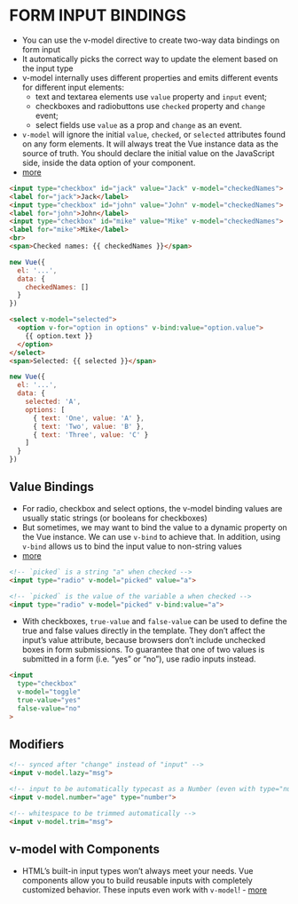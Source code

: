 # FORM INPUT BINDINGS

* You can use the v-model directive to create two-way data bindings on form input
* It automatically picks the correct way to update the element based on the input type
* v-model internally uses different properties and emits different events for different input elements:
  * text and textarea elements use `value` property and `input` event;
  * checkboxes and radiobuttons use `checked` property and `change` event;
  * select fields use `value` as a prop and `change` as an event.
* `v-model` will ignore the initial `value`, `checked`, or `selected` attributes found on any form elements. It will always treat the Vue instance data as the source of truth. You should declare the initial value on the JavaScript side, inside the data option of your component.
* [more](https://vuejs.org/v2/guide/forms.html)

```html
<input type="checkbox" id="jack" value="Jack" v-model="checkedNames">
<label for="jack">Jack</label>
<input type="checkbox" id="john" value="John" v-model="checkedNames">
<label for="john">John</label>
<input type="checkbox" id="mike" value="Mike" v-model="checkedNames">
<label for="mike">Mike</label>
<br>
<span>Checked names: {{ checkedNames }}</span>
```
```js
new Vue({
  el: '...',
  data: {
    checkedNames: []
  }
})
```

```html
<select v-model="selected">
  <option v-for="option in options" v-bind:value="option.value">
    {{ option.text }}
  </option>
</select>
<span>Selected: {{ selected }}</span>
```
```js
new Vue({
  el: '...',
  data: {
    selected: 'A',
    options: [
      { text: 'One', value: 'A' },
      { text: 'Two', value: 'B' },
      { text: 'Three', value: 'C' }
    ]
  }
})
```

## Value Bindings

* For radio, checkbox and select options, the v-model binding values are usually static strings (or booleans for checkboxes)
* But sometimes, we may want to bind the value to a dynamic property on the Vue instance. We can use `v-bind` to achieve that. In addition, using `v-bind` allows us to bind the input value to non-string values
* [more](https://vuejs.org/v2/guide/forms.html#Value-Bindings)

```html
<!-- `picked` is a string "a" when checked -->
<input type="radio" v-model="picked" value="a">

<!-- `picked` is the value of the variable a when checked -->
<input type="radio" v-model="picked" v-bind:value="a">
```

* With checkboxes, `true-value` and `false-value` can be used to define the true and false values directly in the template. They don’t affect the input’s value attribute, because browsers don’t include unchecked boxes in form submissions. To guarantee that one of two values is submitted in a form (i.e. “yes” or “no”), use radio inputs instead.

```html
<input
  type="checkbox"
  v-model="toggle"
  true-value="yes"
  false-value="no"
>
```

## Modifiers

```html
<!-- synced after "change" instead of "input" -->
<input v-model.lazy="msg">

<!-- input to be automatically typecast as a Number (even with type="number", the value of HTML input elements always returns a string) -->
<input v-model.number="age" type="number">

<!-- whitespace to be trimmed automatically -->
<input v-model.trim="msg">
```

## v-model with Components

* HTML’s built-in input types won’t always meet your needs. Vue components allow you to build reusable inputs with completely customized behavior. These inputs even work with `v-model`! - [more](https://vuejs.org/v2/guide/components.html#Using-v-model-on-Components)

